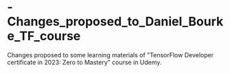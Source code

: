 # -Changes_proposed_to_Daniel_Bourke_TF_course
Changes proposed to some learning materials of "TensorFlow Developer certificate in 2023: Zero to Mastery" course in Udemy.
